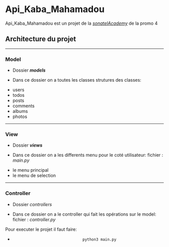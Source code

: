 # Api_Kaba_Mahamadou
Api_Kaba_Mahamadou est un projet de la *[sonatelAcademy]()* de la promo 4

## Architecture du projet
___
### Model
* Dossier __*models*__
-  Dans ce dossier on a toutes les classes strutures des classes:
  * users
  * todos
  * posts
  * comments
  * albums
  * photos


___
### View
* Dossier __*views*__
-  Dans ce dossier on a les differents menu pour le coté utilisateur:
  fichier : *main.py*
  * le menu principal
  * le menu de selection

___
### Controller
* Dossier *controllers*
-  Dans ce dossier on a le controller qui fait les opérations sur le model:
  fichier : *controller.py*


Pour executer le projet il faut faire:
-                                    python3 main.py

